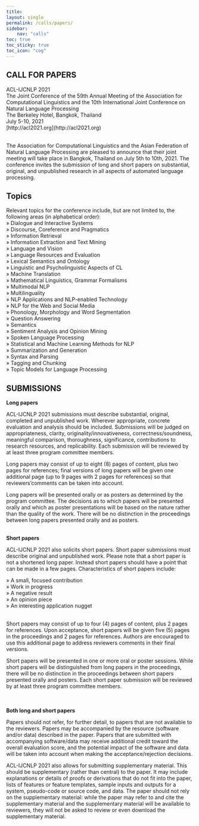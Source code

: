 ```yaml
---
title: 
layout: single
permalink: /calls/papers/
sidebar: 
    nav: "calls"
toc: true
toc_sticky: true
toc_icon: "cog"
---
```


<h2>CALL FOR PAPERS</h2>
ACL-IJCNLP 2021 <br>
The Joint Conference of the 59th Annual Meeting of the Association for Computational Linguistics and the 10th International Joint Conference on 
Natural Language Processing<br>
The Berkeley Hotel, Bangkok, Thailand<br>
July 5-10, 2021  <br>
[http://acl2021.org](http://acl2021.org)<br><br>

<p>The Association for Computational Linguistics and the Asian Federation of Natural Language Processing are pleased to announce that their joint meeting 
will take place in Bangkok, Thailand on July 5th to 10th, 2021. The conference invites the submission of long and short papers on substantial, original, and 
unpublished research in all aspects of automated language processing.</p>

<h2>Topics</h2>
Relevant topics for the conference include, but are not limited to, the following areas (in alphabetical order):<br>
    » Dialogue and Interactive Systems <br>
    » Discourse, Coreference and Pragmatics <br>
    » Information Retrieval<br>
    » Information Extraction and Text Mining<br>
    » Language and Vision<br>
    » Language Resources and Evaluation<br>
    » Lexical Semantics and Ontology<br>
    » Linguistic and Psycholinguistic Aspects of CL<br>
    » Machine Translation<br>
    » Mathematical Linguistics, Grammar Formalisms<br>
    » Multimodal NLP<br>
    » Multilinguality<br>
    » NLP Applications and NLP-enabled Technology<br>
    » NLP for the Web and Social Media<br>
    » Phonology, Morphology and Word Segmentation<br>
    » Question Answering<br>
    » Semantics<br>
    » Sentiment Analysis and Opinion Mining<br>
    » Spoken Language Processing<br>
    » Statistical and Machine Learning Methods for NLP<br>
    » Summarization and Generation<br>
    » Syntax and Parsing<br>
    » Tagging and Chunking<br>
    » Topic Models for Language Processing<br>

 <h2>SUBMISSIONS</h2>
<b>Long papers</b><br>
<p>ACL-IJCNLP 2021 submissions must describe substantial, original, completed and unpublished work. Wherever appropriate, concrete evaluation and analysis 
should be included. Submissions will be judged on appropriateness, clarity, originality/innovativeness, correctness/soundness, meaningful comparison, thoroughness, 
significance, contributions to research resources, and replicability. Each submission will be reviewed by at least three program committee members.</p>
<p>Long papers may consist of up to eight (8) pages of content, plus two pages for references; final versions of long papers will be given one additional page 
(up to 9 pages with 2 pages for references) so that reviewers’comments can be taken into account.<p>
<p>Long papers will be presented orally or as posters as determined by the program committee. The decisions as to which papers will be presented orally 
and which as poster presentations will be based on the nature rather than the quality of the work. There will be no distinction in the proceedings between long 
papers presented orally and as posters.</p><br>
<b>Short papers</b><br>
<p>ACL-IJCNLP 2021 also solicits short papers. Short paper submissions must describe original and unpublished work.  Please note that a short paper is not a 
shortened long paper. Instead short papers should have a point that can be made in a few pages. Characteristics of short papers include:</p>
    » A small, focused contribution<br>
    » Work in progress<br>
    » A negative result<br>
    » An opinion piece<br>
    » An interesting application nugget<br><br>
<p>Short papers may consist of up to four (4) pages of content, plus 2 pages for references. Upon acceptance, short papers will be given five (5) pages in the proceedings 
and 2 pages for references. Authors are encouraged to use this additional page to address reviewers comments in their final versions.</p>
<p>Short papers will be presented in one or more oral or poster sessions. While short papers will be distinguished from long papers in the proceedings, there will be no 
distinction in the proceedings between short papers presented orally and posters. Each short paper submission will be reviewed by at least three program committee members.</p>
<br><br>
<b>Both long and short papers</b>
<p>Papers should not refer, for further detail, to papers that are not available to the reviewers. Papers may be accompanied by the resource (software and/or data) described 
in the paper. Papers that are submitted with accompanying software/data may receive additional credit toward the overall evaluation score, and the potential impact of the 
software and data will be taken into account when making the acceptance/rejection decisions.</p>
<p>ACL-IJCNLP 2021 also allows for submitting supplementary material. This should be supplementary (rather than central) to the paper. It may include explanations 
or details of proofs or derivations that do not fit into the paper, lists of features or feature templates, sample inputs and outputs for a system, pseudo-code or source code, 
and data. The paper should not rely on the supplementary material: while the paper may refer to and cite the supplementary material and the supplementary material will be 
available to reviewers, they will not be asked to review or even download the supplementary material. </p>





